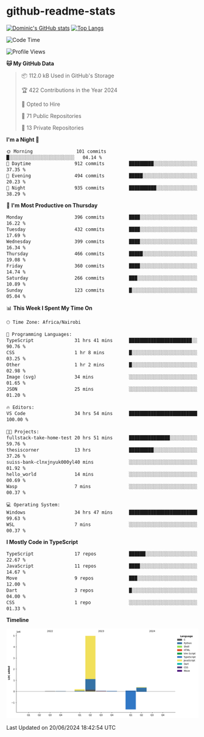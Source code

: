 # github-readme-stats
[![Dominic's GitHub stats](https://github-readme-stats.vercel.app/api?username=Domengo&show_icons=true)](https://github.com/anuraghazra/github-readme-stats)
[![Top Langs](https://github-readme-stats.vercel.app/api/top-langs/?username=Domengo&show_icons=true)](https://github.com/Domengo/github-readme-stats)

<!--START_SECTION:waka-->
![Code Time](http://img.shields.io/badge/Code%20Time-751%20hrs%2038%20mins-blue)

![Profile Views](http://img.shields.io/badge/Profile%20Views-1-blue)

**🐱 My GitHub Data** 

> 📦 112.0 kB Used in GitHub's Storage 
 > 
> 🏆 422 Contributions in the Year 2024
 > 
> 💼 Opted to Hire
 > 
> 📜 71 Public Repositories 
 > 
> 🔑 13 Private Repositories 
 > 
**I'm a Night 🦉** 

```text
🌞 Morning                101 commits         █░░░░░░░░░░░░░░░░░░░░░░░░   04.14 % 
🌆 Daytime                912 commits         █████████░░░░░░░░░░░░░░░░   37.35 % 
🌃 Evening                494 commits         █████░░░░░░░░░░░░░░░░░░░░   20.23 % 
🌙 Night                  935 commits         ██████████░░░░░░░░░░░░░░░   38.29 % 
```
📅 **I'm Most Productive on Thursday** 

```text
Monday                   396 commits         ████░░░░░░░░░░░░░░░░░░░░░   16.22 % 
Tuesday                  432 commits         ████░░░░░░░░░░░░░░░░░░░░░   17.69 % 
Wednesday                399 commits         ████░░░░░░░░░░░░░░░░░░░░░   16.34 % 
Thursday                 466 commits         █████░░░░░░░░░░░░░░░░░░░░   19.08 % 
Friday                   360 commits         ████░░░░░░░░░░░░░░░░░░░░░   14.74 % 
Saturday                 266 commits         ███░░░░░░░░░░░░░░░░░░░░░░   10.89 % 
Sunday                   123 commits         █░░░░░░░░░░░░░░░░░░░░░░░░   05.04 % 
```


📊 **This Week I Spent My Time On** 

```text
🕑︎ Time Zone: Africa/Nairobi

💬 Programming Languages: 
TypeScript               31 hrs 41 mins      ███████████████████████░░   90.76 % 
CSS                      1 hr 8 mins         █░░░░░░░░░░░░░░░░░░░░░░░░   03.25 % 
Other                    1 hr 2 mins         █░░░░░░░░░░░░░░░░░░░░░░░░   02.98 % 
Image (svg)              34 mins             ░░░░░░░░░░░░░░░░░░░░░░░░░   01.65 % 
JSON                     25 mins             ░░░░░░░░░░░░░░░░░░░░░░░░░   01.20 % 

🔥 Editors: 
VS Code                  34 hrs 54 mins      █████████████████████████   100.00 % 

🐱‍💻 Projects: 
fullstack-take-home-test 20 hrs 51 mins      ███████████████░░░░░░░░░░   59.76 % 
thesiscorner             13 hrs              █████████░░░░░░░░░░░░░░░░   37.26 % 
suiss-bank-clnxjnyuk000yl40 mins             ░░░░░░░░░░░░░░░░░░░░░░░░░   01.92 % 
hello_world              14 mins             ░░░░░░░░░░░░░░░░░░░░░░░░░   00.69 % 
Wasp                     7 mins              ░░░░░░░░░░░░░░░░░░░░░░░░░   00.37 % 

💻 Operating System: 
Windows                  34 hrs 47 mins      █████████████████████████   99.63 % 
WSL                      7 mins              ░░░░░░░░░░░░░░░░░░░░░░░░░   00.37 % 
```

**I Mostly Code in TypeScript** 

```text
TypeScript               17 repos            ██████░░░░░░░░░░░░░░░░░░░   22.67 % 
JavaScript               11 repos            ████░░░░░░░░░░░░░░░░░░░░░   14.67 % 
Move                     9 repos             ███░░░░░░░░░░░░░░░░░░░░░░   12.00 % 
Dart                     3 repos             █░░░░░░░░░░░░░░░░░░░░░░░░   04.00 % 
CSS                      1 repo              ░░░░░░░░░░░░░░░░░░░░░░░░░   01.33 % 
```



**Timeline**

![Lines of Code chart](https://raw.githubusercontent.com/Domengo/Domengo/main/assets/bar_graph.png)


 Last Updated on 20/06/2024 18:42:54 UTC
<!--END_SECTION:waka-->


